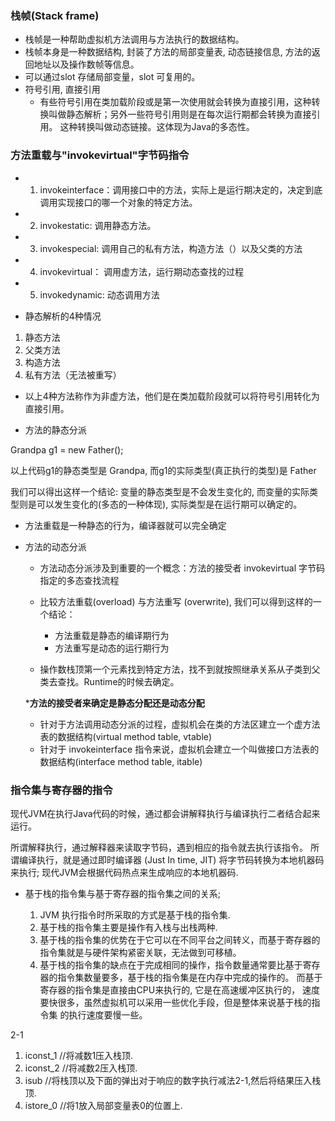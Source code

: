 ### 栈帧(Stack frame)

* 栈帧是一种帮助虚拟机方法调用与方法执行的数据结构。 
* 栈帧本身是一种数据结构, 封装了方法的局部变量表, 动态链接信息, 方法的返回地址以及操作数帧等信息。
* 可以通过slot 存储局部变量，slot 可复用的。
* 符号引用, 直接引用
  * 有些符号引用在类加载阶段或是第一次使用就会转换为直接引用，这种转换叫做静态解析；另外一些符号引用则是在每次运行期都会转换为直接引用。
  这种转换叫做动态链接。这体现为Java的多态性。

### 方法重载与"invokevirtual"字节码指令

* 1. invokeinterface：调用接口中的方法，实际上是运行期决定的，决定到底调用实现接口的哪一个对象的特定方法。
* 2. invokestatic: 调用静态方法。
* 3. invokespecial: 调用自己的私有方法，构造方法（<init>）以及父类的方法
* 4. invokevirtual： 调用虚方法，运行期动态查找的过程
* 5. invokedynamic: 动态调用方法

*  静态解析的4种情况
  1. 静态方法
  2. 父类方法
  3. 构造方法
  4. 私有方法（无法被重写）
* 以上4种方法称作为非虚方法，他们是在类加载阶段就可以将符号引用转化为直接引用。 

* 方法的静态分派
 
 Grandpa g1 = new Father();
 
 以上代码g1的静态类型是 Grandpa, 而g1的实际类型(真正执行的类型)是 Father
 
 我们可以得出这样一个结论: 变量的静态类型是不会发生变化的, 而变量的实际类型则是可以发生变化的(多态的一种体现), 实际类型是在运行期可以确定的。 
 
 * 方法重载是一种静态的行为，编译器就可以完全确定
 
* 方法的动态分派
  * 方法动态分派涉及到重要的一个概念：方法的接受者
  invokevirtual 字节码指定的多态查找流程
  * 比较方法重载(overload) 与方法重写 (overwrite), 我们可以得到这样的一个结论：
    * 方法重载是静态的编译期行为
    * 方法重写是动态的运行期行为

  * 操作数栈顶第一个元素找到特定方法，找不到就按照继承关系从子类到父类去查找。Runtime的时候去确定。
  
  ***方法的接受者来确定是静态分配还是动态分配**
  
  * 针对于方法调用动态分派的过程，虚拟机会在类的方法区建立一个虚方法表的数据结构(virtual method table, vtable)
  * 针对于 invokeinterface 指令来说，虚拟机会建立一个叫做接口方法表的数据结构(interface method table, itable)
  
### 指令集与寄存器的指令
现代JVM在执行Java代码的时候，通过都会讲解释执行与编译执行二者结合起来运行。

所谓解释执行，通过解释器来读取字节码，遇到相应的指令就去执行该指令。
所谓编译执行，就是通过即时编译器 (Just In time, JIT) 将字节码转换为本地机器码来执行; 现代JVM会根据代码热点来生成响应的本地机器码.

* 基于栈的指令集与基于寄存器的指令集之间的关系;

  1. JVM 执行指令时所采取的方式是基于栈的指令集.
  2. 基于栈的指令集主要是操作有入栈与出栈两种.
  3. 基于栈的指令集的优势在于它可以在不同平台之间转义，而基于寄存器的指令集就是与硬件架构紧密关联，无法做到可移植。
  4. 基于栈的指令集的缺点在于完成相同的操作，指令数量通常要比基于寄存器的指令集数量要多，基于栈的指令集是在内存中完成的操作的。
而基于寄存器的指令集是直接由CPU来执行的, 它是在高速缓冲区执行的， 速度要快很多，虽然虚拟机可以采用一些优化手段，但是整体来说基于栈的指令集
的执行速度要慢一些。

2-1
1. iconst_1 //将减数1压入栈顶.
2. iconst_2 //将减数2压入栈顶.
3. isub     //将栈顶以及下面的弹出对于响应的数字执行减法2-1,然后将结果压入栈顶.
4. istore_0 //将1放入局部变量表0的位置上.